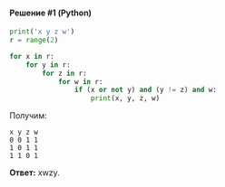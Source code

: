 #### Решение #1 (Python)
```python
print('x y z w')
r = range(2)

for x in r:
	for y in r:
		for z in r:
			for w in r:
				if (x or not y) and (y != z) and w:
					print(x, y, z, w)
```

Получим:
```
x y z w
0 0 1 1
1 0 1 1
1 1 0 1
```

**Ответ:** xwzy.
